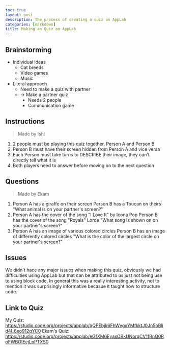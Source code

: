 ```yaml
---
toc: true
layout: post
description: The process of creating a quiz on AppLab
categories: [markdown]
title: Making an Quiz on AppLab
---
```


## Brainstorming
- Individual ideas
   - Cat breeds
   - Video games
   - Music
- Literal approach
   - Need to make a quiz with partner
   - -> Make a partner quiz
      - Needs 2 people
      - Communication game

## Instructions
> Made by Ishi
1. 2 people must be playing this quiz together, Person A and Person B
2. Person B must have their screen hidden from Person A and vice versa
3. Each Person must take turns to DESCRIBE their image, they can't directly tell what it is
4. Both players need to answer before moving on to the next question

## Questions
> Made by Ekam
1. Person A has a giraffe on their screen
   Person B has a Toucan on theirs
  "What animal is on your partner's screen?"
2. Person A has the cover of the song "I Love It" by Icona Pop
   Person B has the cover of the song "Royals" Lorde
   "What song is shown on on your partner's screen?"
3. Person A has an image of various colored circles
   Person B has an image of differently colored circles
   "What is the color of the largest circle on your partner's screen?"

## Issues
We didn't hace any major issues when making this quiz, obviously we had difficulties using AppLab but that can be attributed to us just not being use to using block code. In general this was a really interesting activity, not to mention it was surprisingly informative becasue it taught how to structure code.

## Link to Quiz
My Quiz: https://studio.code.org/projects/applab/qQPEbjk6FhWvgxYMfkktJ0Jn5oBlid4l_6eo912qYC0
Ekam's Quiz: https://studio.code.org/projects/applab/eGfXM6EyaxOBkUNorqCV1fBnQ0RoFWBOIEejLpPTXS0
